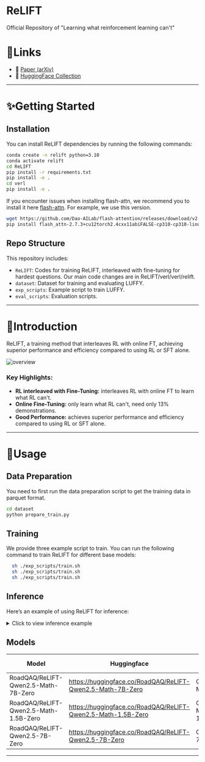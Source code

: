 # ReLIFT
Official Repository of "Learning what reinforcement learning can't"

# 🔗Links

- 📜 [Paper (arXiv)]()  
- 🤗 [HuggingFace Collection](https://huggingface.co/collections/RoadQAQ/relift-684535e199a909cad16d8b05)

---

# ✨Getting Started

## Installation

You can install ReLIFT dependencies by running the following commands:
```bash
conda create -n relift python=3.10
conda activate relift
cd ReLIFT
pip install -r requirements.txt
pip install -e .
cd verl
pip install -e .
```

If you encounter issues when installing flash-attn, we recommend you to install it here 
[flash-attn](https://github.com/Dao-AILab/flash-attention/releases/tag/v2.7.3). For example, we use this version. 
```bash
wget https://github.com/Dao-AILab/flash-attention/releases/download/v2.7.3/flash_attn-2.7.3+cu12torch2.4cxx11abiFALSE-cp310-cp310-linux_x86_64.whl
pip install flash_attn-2.7.3+cu12torch2.4cxx11abiFALSE-cp310-cp310-linux_x86_64.whl
```

## Repo Structure

This repository includes:

- `ReLIFT`: Codes for training ReLIFT, interleaved with fine-tuning for hardest questions. Our main code changes are in ReLIFT/verl/verl/relift.
- `dataset`: Dataset for training and evaluating LUFFY. 
- `exp_scripts`: Example script to train LUFFY.
- `eval_scripts`: Evaluation scripts.

---

# 📖Introduction

ReLIFT, a training method that interleaves RL with online FT, achieving superior performance and efficiency compared to using RL or SFT alone.

![overview](./figures/luffy_performance.jpg)

### Key Highlights:
- **RL interleaved with Fine-Tuning:** interleaves RL with online FT to learn what RL can't.
- **Online Fine-Tuning:** only learn what RL can't, need only 13% demonstrations.
- **Good Performance:** achieves superior performance and efficiency compared to using RL or SFT alone.

---



# 🔧Usage

## Data Preparation
You need to first run the data preparation script to get the training data in parquet format.
```bash
cd dataset
python prepare_train.py
```

## Training

We provide three example script to train. You can run the following command to train ReLIFT for different base models:

```bash
  sh ./exp_scripts/train.sh
  sh ./exp_scripts/train.sh
  sh ./exp_scripts/train.sh
```

## Inference

Here’s an example of using ReLIFT for inference:

<details>
<summary>Click to view inference example</summary>

```python
from transformers import AutoTokenizer
from vllm import LLM, SamplingParams

model_path="RoadQAQ/ReLIFT-Qwen2.5-Math-7B-Zero"

question = "which number is larger? 9.11 or 9.9?"

tokenizer = AutoTokenizer.from_pretrained(model_path)
messages = [{"role": "user", "content": question}]
chat = tokenizer.apply_chat_template(messages, tokenize=False, add_generation_prompt=True)

llm = LLM(model=model_path)
params = SamplingParams(temperature=0.6, max_tokens=8192)
outputs = llm.generate([chat], params)
print(outputs[0].outputs[0].text)
```

</details>


## Models

| **Model**                          | **Huggingface** |  **Base Model** |
|-----------------------------------|------------------|------------------|
| RoadQAQ/ReLIFT-Qwen2.5-Math-7B-Zero | https://huggingface.co/RoadQAQ/ReLIFT-Qwen2.5-Math-7B-Zero |  Qwen2.5-Math-7B |
| RoadQAQ/ReLIFT-Qwen2.5-Math-1.5B-Zero | https://huggingface.co/RoadQAQ/ReLIFT-Qwen2.5-Math-1.5B-Zero | Qwen2.5-Math-1.5B |
| RoadQAQ/ReLIFT-Qwen2.5-7B-Zero | https://huggingface.co/RoadQAQ/ReLIFT-Qwen2.5-7B-Zero | Qwen2.5-7B |

---

